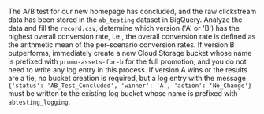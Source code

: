 The A/B test for our new homepage has concluded, and the raw clickstream data has been stored in the `ab_testing` dataset in BigQuery. Analyze the data and fill the `record.csv`, determine which version ('A' or 'B') has the highest overall conversion rate, i.e., the overall conversion rate is defined as the arithmetic mean of the per-scenario conversion rates. If version B outperforms, immediately create a new Cloud Storage bucket whose name is prefixed with `promo-assets-for-b` for the full promotion, and you do not need to write any log entry in this process. If version A wins or the results are a tie, no bucket creation is required, but a log entry with the message `{'status': 'AB_Test_Concluded', 'winner': 'A', 'action': 'No_Change'}` must be written to the existing log bucket whose name is prefixed with `abtesting_logging`. 